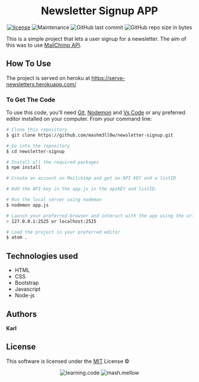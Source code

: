 <div id="heading" align="center"> 

# **Newsletter Signup APP**

</div>

<div id="badges" align="center">

[![license](https://img.shields.io/github/license/mashm3ll0w/newsletter-signup.svg)](tps://github.com/mashm3ll0w/newsletter-signup/blob/master/LICENSE.md) ![Maintenance](https://img.shields.io/maintenance/yes/2019.svg) ![GitHub last commit](https://img.shields.io/github/last-commit/mashm3ll0w/newsletter-signup.svg) ![GitHub repo size in bytes](https://img.shields.io/github/repo-size/mashm3ll0w/newsletter-signup.svg)

</div>

This is a simple project that lets a user signup for a newsletter. The aim of this was to use [MailChimp API](https://mailchimp.com/).


## How To Use
The project is served on heroku at https://serve-newsletters.herokuapp.com/


### To Get The Code
To use this code, you'll need [Git](https://git-scm.com), [Nodemon](https://nodemon.io/) and [Vs Code](https://code.visualstudio.com/) or any preferred editor installed on your computer. 
From your command line:

```bash
# Clone this repository
$ git clone https://github.com/mashm3ll0w/newsletter-signup.git

# Go into the repository
$ cd newsletter-signup

# Install all the required packages
$ npm install

# Create an account on Mailchimp and get an API KEY and a listID

# Add the API-key in the app.js in the apiKEY and listID.

# Run the local server using nodemon
$ nodemon app.js

# Launch your preferred browser and interact with the app using the url;
> 127.0.0.1:2525 or localhost:2525

# Load the project in your preferred editor
$ atom .
```

## Technologies used
* HTML
* CSS
* Bootstrap
* Javascript
* Node-js

## Authors

**Karl**

## License
This software is licensed under the [MIT](https://github.com/mashm3ll0w/newsletter-signup/blob/master/LICENSE.md) License ©

<div id="footer" align="center">

![learning.code](https://img.shields.io/badge/code-robot-success.svg)  ![mash.mellow](https://img.shields.io/badge/%3C%2F%3E%20with%20%E2%99%A5%20by-mash.mellow-%23e30000.svg)

</div>
